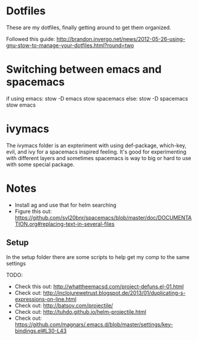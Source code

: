# Dotfiles

These are my dotfiles, finally getting around to get them organized.

Followed this guide: http://brandon.invergo.net/news/2012-05-26-using-gnu-stow-to-manage-your-dotfiles.html?round=two

# Switching between emacs and spacemacs

if using emacs:
stow -D emacs
stow spacemacs
else:
stow -D spacemacs
stow emacs

# ivymacs

The ivymacs folder is an expteriment with using def-package, which-key, evil, and ivy for a spacemacs inspired feeling. It's good for experimenting with different layers and sometimes spacemacs is way to big or hard to use with some special package. 

# Notes
- Install ag and use that for helm searching
- Figure this out: https://github.com/syl20bnr/spacemacs/blob/master/doc/DOCUMENTATION.org#replacing-text-in-several-files


## Setup

In the setup folder there are some scripts to help get my comp to the same settings


TODO:

- Check this out: http://whattheemacsd.com/project-defuns.el-01.html
- Check out: http://inclojurewetrust.blogspot.de/2013/01/duplicating-s-expressions-on-line.html
- Check out: http://batsov.com/projectile/
- Check out: http://tuhdo.github.io/helm-projectile.html
- Check out: https://github.com/magnars/.emacs.d/blob/master/settings/key-bindings.el#L30-L43
